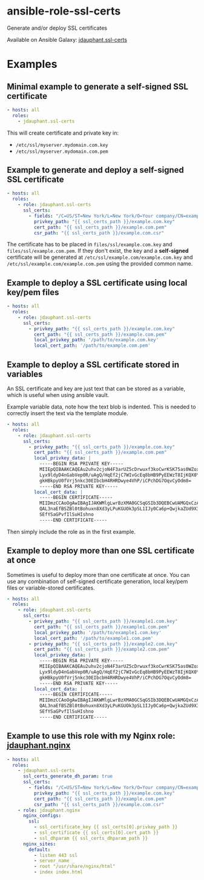 ansible-role-ssl-certs
======================

Generate and/or deploy SSL certificates

Available on Ansible Galaxy: [jdauphant.ssl-certs](https://galaxy.ansible.com/list#/roles/3115)

# Examples

## Minimal example to generate a self-signed SSL certificate

```YAML
- hosts: all
  roles:
    - jdauphant.ssl-certs
```

This will create certificate and private key in:

- `/etc/ssl/myserver.mydomain.com.key`
- `/etc/ssl/myserver.mydomain.com.pem`

## Example to generate and deploy a self-signed SSL certificate

```YAML
- hosts: all
  roles:
    - role: jdauphant.ssl-certs
      ssl_certs:
        - fields: "/C=US/ST=New York/L=New York/O=Your company/CN=example.com"
          privkey_path: "{{ ssl_certs_path }}/example.com.key"
          cert_path: "{{ ssl_certs_path }}/example.com.pem"
          csr_path: "{{ ssl_certs_path }}/example.com.csr"
```

The certificate has to be placed in `files/ssl/example.com.key` and `files/ssl/example.com.pem`. If
they don't exist, the key and a **self-signed** certificate will be generated at
`/etc/ssl/example.com/example.com.key` and `/etc/ssl/example.com/example.com.pem` using the provided common name.


## Example to deploy a SSL certificate using local key/pem files

```YAML
- hosts: all
  roles:
    - role: jdauphant.ssl-certs
      ssl_certs:
        - privkey_path: "{{ ssl_certs_path }}/example.com.key"
          cert_path: "{{ ssl_certs_path }}/example.com.pem"
          local_privkey_path: '/path/to/example.com.key'
          local_cert_path: '/path/to/example.com.pem'
```

## Example to deploy a SSL certificate stored in variables

An SSL certificate and key are just text that can be stored as a variable, which is useful when
using ansible vault.

Example variable data, note how the text blob is indented. This is needed to correctly insert the
text via the template module.

```YAML
- hosts: all
  roles:
    - role: jdauphant.ssl-certs
      ssl_certs:
        - privkey_path: "{{ ssl_certs_path }}/example.com.key"
          cert_path: "{{ ssl_certs_path }}/example.com.pem"
          local_privkey_data: |
            -----BEGIN RSA PRIVATE KEY-----
            MIIEpQIBAAKCAQEAu2uhv2cjoN4F3arUZ5cDrwuxf3koCwrKSK75as0WZoxYrpyw
            Lyx9ldyD4nGabVep0R/uAgQ/HqEf2jC7WIvGcEq8bHB9PyEEWzT8IjKQX0YTc//4
            gkHBkpyU0fVrj5nkc30EIbcbH4RHRDwye4VhP/iCPchDG7OqvCyOdm8=
            -----END RSA PRIVATE KEY-----
          local_cert_data: |
            -----BEGIN CERTIFICATE-----
            MIIDmzCCAoOgAwIBAgIJAKWMlgLwrBzXMA0GCSqGSIb3DQEBCwUAMGQxCzAJBgNV
            QAL3naEfBSZBl0tBohuxn8Xd3yLPuKGUOk3pSL1IJy0Ca6p+QwjkaZUd9X3gf1V2
            SEfYSaGPvfIlSuHIshno
            -----END CERTIFICATE-----
```

Then simply include the role as in the first example.

## Example to deploy more than one SSL certificate at once

Sometimes is useful to deploy more than one certificate at once. You can use any combination
of self-signed certificate generation, local key/pem files or variable-stored certificates.

```YAML
- hosts: all
  roles:
    - role: jdauphant.ssl-certs
      ssl_certs:
        - privkey_path: "{{ ssl_certs_path }}/example1.com.key"
          cert_path: "{{ ssl_certs_path }}/example1.com.pem"
          local_privkey_path: '/path/to/example1.com.key'
          local_cert_path: '/path/to/example1.com.pem'
        - privkey_path: "{{ ssl_certs_path }}/example2.com.key"
          cert_path: "{{ ssl_certs_path }}/example2.com.pem"
          local_privkey_data: |
            -----BEGIN RSA PRIVATE KEY-----
            MIIEpQIBAAKCAQEAu2uhv2cjoN4F3arUZ5cDrwuxf3koCwrKSK75as0WZoxYrpyw
            Lyx9ldyD4nGabVep0R/uAgQ/HqEf2jC7WIvGcEq8bHB9PyEEWzT8IjKQX0YTc//4
            gkHBkpyU0fVrj5nkc30EIbcbH4RHRDwye4VhP/iCPchDG7OqvCyOdm8=
            -----END RSA PRIVATE KEY-----
          local_cert_data: |
            -----BEGIN CERTIFICATE-----
            MIIDmzCCAoOgAwIBAgIJAKWMlgLwrBzXMA0GCSqGSIb3DQEBCwUAMGQxCzAJBgNV
            QAL3naEfBSZBl0tBohuxn8Xd3yLPuKGUOk3pSL1IJy0Ca6p+QwjkaZUd9X3gf1V2
            SEfYSaGPvfIlSuHIshno
            -----END CERTIFICATE-----
```

## Example to use this role with my Nginx role: [jdauphant.nginx](https://github.com/jdauphant/ansible-role-nginx)

```YAML
- hosts: all
  roles:
    - jdauphant.ssl-certs
      ssl_certs_generate_dh_param: true
      ssl_certs:
        - fields: "/C=US/ST=New York/L=New York/O=Your company/CN=example.com"
          privkey_path: "{{ ssl_certs_path }}/example.com.key"
          cert_path: "{{ ssl_certs_path }}/example.com.pem"
          csr_path: "{{ ssl_certs_path }}/example.com.csr"
    - role: jdauphant.nginx
      nginx_configs:
        ssl:
          - ssl_certificate_key {{ ssl_certs[0].privkey_path }}
          - ssl_certificate {{ ssl_certs[0].cert_path }}
          - ssl_dhparam {{ ssl_certs_dhparam_path }}
      nginx_sites:
        default:
          - listen 443 ssl
          - server_name _
          - root "/usr/share/nginx/html"
          - index index.html
```

